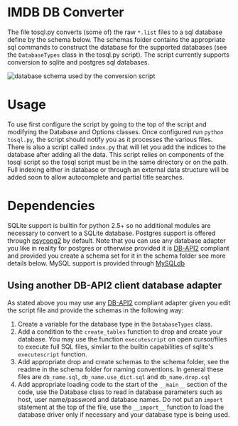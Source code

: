 # IMDB DB Converter
The file tosql.py converts (some of) the raw `*.list` files to a sql database 
define by the schema below. The schemas folder contains the appropriate 
sql commands to construct the database for the supported databases (see
the `DatabaseTypes` class in the tosql.py script). The script currently 
supports conversion to sqlite and postgres sql databases.

![database schema used by the conversion script](https://github.com/ameerkat/imdb-to-sql/raw/master/db_schema.png)

# Usage
To use first configure the script by going to the top of the script and modifying
the Database and Options classes. Once configured run `python tosql.py`, the
script should notify you as it processes the various files. There is also a script
called `index.py` that will let you add the indices to the database after adding
all the data. This script relies on components of the tosql script so the tosql script
must be in the same directory or on the path. Full indexing either in database or
through an external data structure will be added soon to allow autocomplete
and partial title searches.

# Dependencies
SQLite support is builtin for python 2.5+ so no additional modules are necessary
to convert to a SQLite database. Postgres support is offered through [psycopg2](http://initd.org/psycopg/)
by default. Note that you can use any database adapter you like in reality
for postgres or otherwise provided it is [DB-API2](http://www.python.org/dev/peps/pep-0249/)
compliant and provided you create a schema set for it in the schema folder see
more details below. MySQL support is provided through [MySQLdb](http://sourceforge.net/projects/mysql-python/)

## Using another DB-API2 client database adapter
As stated above you may use any [DB-API2](http://www.python.org/dev/peps/pep-0249/)
 compliant adapter given you edit the script file and provide the schemas in the following way:

1. Create a variable for the database type in the `DatabaseTypes` class.
2. Add a condition to the `create_tables` function to drop and create
your database. You may use the function `executescript` on open cursor/files
to execute full SQL files, similar to the builtin capabilities of sqlite's
`executescript` function.
3. Add appropriate drop and create schemas to the schema folder, see
the readme in the schema folder for naming conventions. In general these files
are `db_name.sql`, `db_name.use_dict.sql` and `db_name.drop.sql`
4. Add appropriate loading code to the start of the `__main__` section of the
code, use the Database class to read in database parameters such as host, 
user name/password and database names. Do not put an `import` statement at the
top of the file, use the `__import__` function to load the database driver only
if necessary and your database type is being used.

